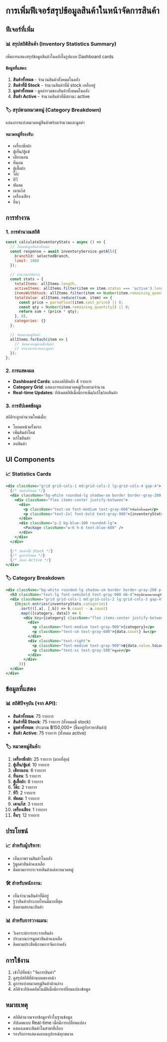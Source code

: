 # การเพิ่มฟีเจอร์สรุปข้อมูลสินค้าในหน้าจัดการสินค้า

## ฟีเจอร์ที่เพิ่ม

### 📊 สรุปสถิติสินค้า (Inventory Statistics Summary)
เพิ่มการแสดงสรุปข้อมูลสินค้าในคลังในรูปแบบ Dashboard cards

#### ข้อมูลที่แสดง:
1. **สินค้าทั้งหมด** - จำนวนสินค้าทั้งหมดในคลัง
2. **สินค้าที่มี Stock** - จำนวนสินค้าที่มี stock เหลืออยู่
3. **มูลค่าทั้งหมด** - มูลค่ารวมของสินค้าทั้งหมดในคลัง
4. **สินค้า Active** - จำนวนสินค้าที่มีสถานะ active

### 🏷️ สรุปตามหมวดหมู่ (Category Breakdown)
แสดงการแบ่งหมวดหมู่สินค้าพร้อมจำนวนและมูลค่า

#### หมวดหมู่ที่รองรับ:
- เครื่องซักผ้า
- ตู้เย็น/ตู้แช่
- เตียงนอน
- ที่นอน
- ตู้เสื้อผ้า
- โต๊ะ
- ทีวี
- พัดลม
- เตาแก๊ส
- เครื่องเสียง
- อื่นๆ

## การทำงาน

### 1. การคำนวณสถิติ
```javascript
const calculateInventoryStats = async () => {
  // โหลดข้อมูลสินค้าทั้งหมด
  const response = await inventoryService.getAll({
    branchId: selectedBranch,
    limit: 1000
  });
  
  // คำนวณสถิติต่างๆ
  const stats = {
    totalItems: allItems.length,
    activeItems: allItems.filter(item => item.status === 'active').length,
    itemsWithStock: allItems.filter(item => Number(item.remaining_quantity1) > 0).length,
    totalValue: allItems.reduce((sum, item) => {
      const price = parseFloat(item.cost_price) || 0;
      const qty = Number(item.remaining_quantity1) || 0;
      return sum + (price * qty);
    }, 0),
    categories: {}
  };
  
  // จัดหมวดหมู่สินค้า
  allItems.forEach(item => {
    // จัดหมวดหมู่ตามชื่อสินค้า
    // คำนวณจำนวนและมูลค่า
  });
};
```

### 2. การแสดงผล
- **Dashboard Cards**: แสดงสถิติหลัก 4 รายการ
- **Category Grid**: แสดงการแบ่งหมวดหมู่เรียงตามจำนวน
- **Real-time Updates**: อัปเดตสถิติเมื่อมีการเพิ่ม/แก้ไข/ลบสินค้า

### 3. การอัปเดตข้อมูล
สถิติจะถูกคำนวณใหม่เมื่อ:
- โหลดหน้าครั้งแรก
- เพิ่มสินค้าใหม่
- แก้ไขสินค้า
- ลบสินค้า

## UI Components

### 📈 Statistics Cards
```jsx
<div className="grid grid-cols-1 md:grid-cols-2 lg:grid-cols-4 gap-4">
  {/* สินค้าทั้งหมด */}
  <div className="bg-white rounded-lg shadow-sm border border-gray-200 p-4">
    <div className="flex items-center justify-between">
      <div>
        <p className="text-sm font-medium text-gray-600">สินค้าทั้งหมด</p>
        <p className="text-2xl font-bold text-gray-900">{inventoryStats.totalItems}</p>
      </div>
      <div className="p-2 bg-blue-100 rounded-lg">
        <Package className="w-6 h-6 text-blue-600" />
      </div>
    </div>
  </div>
  
  {/* สินค้าที่มี Stock */}
  {/* มูลค่าทั้งหมด */}
  {/* สินค้า Active */}
</div>
```

### 🏷️ Category Breakdown
```jsx
<div className="bg-white rounded-lg shadow-sm border border-gray-200 p-4">
  <h3 className="text-lg font-semibold text-gray-900 mb-4">สรุปตามหมวดหมู่</h3>
  <div className="grid grid-cols-1 md:grid-cols-2 lg:grid-cols-3 gap-4">
    {Object.entries(inventoryStats.categories)
      .sort(([,a], [,b]) => b.count - a.count)
      .map(([category, data]) => (
        <div key={category} className="flex items-center justify-between p-3 bg-gray-50 rounded-lg">
          <div>
            <p className="font-medium text-gray-900">{category}</p>
            <p className="text-sm text-gray-600">{data.count} ชิ้น</p>
          </div>
          <div className="text-right">
            <p className="font-medium text-gray-900">฿{data.value.toLocaleString()}</p>
            <p className="text-xs text-gray-500">มูลค่า</p>
          </div>
        </div>
      ))}
  </div>
</div>
```

## ข้อมูลที่แสดง

### 📊 สถิติปัจจุบัน (จาก API):
- **สินค้าทั้งหมด**: 75 รายการ
- **สินค้าที่มี Stock**: 75 รายการ (ทั้งหมดมี stock)
- **มูลค่าทั้งหมด**: ประมาณ ฿150,000+ (ขึ้นอยู่กับราคาสินค้า)
- **สินค้า Active**: 75 รายการ (ทั้งหมด active)

### 🏷️ หมวดหมู่สินค้า:
1. **เครื่องซักผ้า**: 25 รายการ (มากที่สุด)
2. **ตู้เย็น/ตู้แช่**: 10 รายการ
3. **เตียงนอน**: 6 รายการ
4. **ที่นอน**: 5 รายการ
5. **ตู้เสื้อผ้า**: 8 รายการ
6. **โต๊ะ**: 2 รายการ
7. **ทีวี**: 2 รายการ
8. **พัดลม**: 1 รายการ
9. **เตาแก๊ส**: 3 รายการ
10. **เครื่องเสียง**: 1 รายการ
11. **อื่นๆ**: 12 รายการ

## ประโยชน์

### 📈 สำหรับผู้บริหาร:
- เห็นภาพรวมสินค้าในคลัง
- รู้มูลค่าสินค้าคงเหลือ
- ติดตามการกระจายสินค้าแต่ละหมวดหมู่

### 🛠️ สำหรับพนักงาน:
- เห็นจำนวนสินค้าที่มีอยู่
- รู้ว่าสินค้าประเภทไหนมีมากที่สุด
- ติดตามสถานะสินค้า

### 📊 สำหรับการวางแผน:
- วิเคราะห์การกระจายสินค้า
- ประมาณการมูลค่าสินค้าคงเหลือ
- ติดตามประสิทธิภาพการจัดการคลัง

## การใช้งาน

1. เข้าไปที่หน้า "จัดการสินค้า"
2. ดูสรุปสถิติที่ด้านบนของหน้า
3. ดูการแบ่งหมวดหมู่สินค้าด้านล่าง
4. สถิติจะอัปเดตอัตโนมัติเมื่อมีการเปลี่ยนแปลงข้อมูล

## หมายเหตุ

- สถิติคำนวณจากข้อมูลจริงในฐานข้อมูล
- อัปเดตแบบ Real-time เมื่อมีการเปลี่ยนแปลง
- แสดงเฉพาะสินค้าในสาขาที่เลือก
- รองรับการแสดงผลบนอุปกรณ์ทุกขนาด
